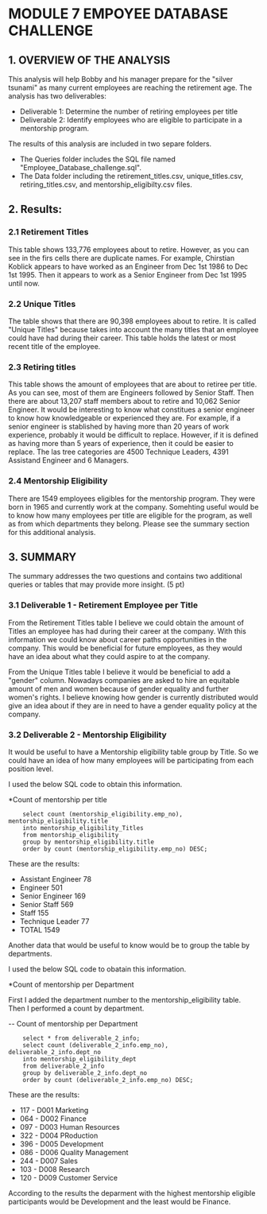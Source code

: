 # MODULE 7 EMPOYEE DATABASE CHALLENGE


## 1. OVERVIEW OF THE ANALYSIS

This analysis will help Bobby and his manager prepare for the "silver tsunami" as many current employees are reaching the retirement age.
The analysis has two deliverables:
* Deliverable 1: Determine the number of retiring employees per title
* Deliverable 2: Identify employees who are eligible to participate in a mentorship program.

The results of this analysis are included in two separe folders. 
* The Queries folder includes the SQL file named "Employee_Database_challenge.sql".
* The Data folder including the retirement_titles.csv, unique_titles.csv, retiring_titles.csv, and mentorship_eligibilty.csv files.  

## 2. Results:

### 2.1 Retirement Titles
This table shows 133,776 employees about to retire. However, as you can see in the firs cells there are duplicate names. For example, Chirstian Koblick appears to have worked as an Engineer from Dec 1st 1986 to Dec 1st 1995. Then it appears to work as a Senior Engineer from Dec 1st 1995 until now. 

### 2.2 Unique Titles
The table shows that there are 90,398 employees about to retire.  It is called "Unique Titles" because takes into account  the many titles that an employee could have had during their career. This table holds the latest or most recent title of the employee.

### 2.3 Retiring titles
This table shows the amount of employees that are about to retiree per title.  As you can see, most of them are Engineers followed by Senior Staff. Then there are about 13,207 staff members about to retire and 10,062 Senior Engineer.  It would be interesting to know what constitues a senior engineer to know how knowledgeable  or experienced they are. For example, if a senior engineer is stablished by having more than 20 years of work experience, probably it would be difficult to replace. However, if it is  defined as having more than 5 years of experience, then it could be easier to replace.  The las tree categories are 4500 Technique Leaders, 4391 Assistand Engineer and 6 Managers. 

### 2.4 Mentorship Eligibility
There are 1549 employees eligibles for the mentorship program. They were born in 1965 and currently work at the company. Somehting useful would be to know how many employees per title are eligible for the program, as well as from which departments they belong. Please see the summary section for this additional analysis. 



## 3. SUMMARY

The summary addresses the two questions and contains two additional queries or tables that may provide more insight. (5 pt)

### 3.1 Deliverable 1 - Retirement Employee per Title

From the Retirement Titles table I believe we could obtain the amount of Titles an employee has had during their career at the company. With this information we could know about career paths opportunities in the company. This would be beneficial for future employees, as they would have an idea about what they could aspire to at the company. 

From the Unique Titles table I believe it would be beneficial to add a "gender" column. Nowadays companies are asked to hire an equitable amount of men and women because of gender equality and further women's rights. I believe knowing how gender is currently distributed would give an idea about if they are in need to have a gender equality policy at the company. 

### 3.2 Deliverable 2 - Mentorship Eligibility

It would be useful to have a Mentorship eligibility table group by Title. So we could have an idea of how many employees will be participating from each position level.

I used the below SQL code to obtain this information.

*Count of mentorship per title

        select count (mentorship_eligibility.emp_no), mentorship_eligibility.title
        into mentorship_eligibility_Titles
        from mentorship_eligibility
        group by mentorship_eligibility.title
        order by count (mentorship_eligibility.emp_no) DESC;

These are the results:
* Assistant Engineer 78
* Engineer 501
* Senior Engineer 169
* Senior Staff 569
* Staff 155
* Technique Leader 77
* TOTAL 1549 

Another data that would be useful to know would be to group the table by departments. 

I used the below SQL code to obatain this information.

*Count of mentorship per Department

First I added the department number to the mentorship_eligibility table. Then I performed a count by department. 

-- Count of mentorship per Department

        select * from deliverable_2_info;
        select count (deliverable_2_info.emp_no), deliverable_2_info.dept_no
        into mentorship_eligibility_dept
        from deliverable_2_info
        group by deliverable_2_info.dept_no
        order by count (deliverable_2_info.emp_no) DESC;

These are the results:
* 117 - D001 Marketing
* 064 - D002 Finance
* 097 - D003 Human Resources
* 322 - D004 PRoduction
* 396 - D005 Development
* 086 - D006 Quality Management
* 244 - D007 Sales
* 103 - D008 Research
* 120 - D009 Customer Service

According to the results the deparment with the highest mentorship eligible participants would be Development and the least would be Finance. 

